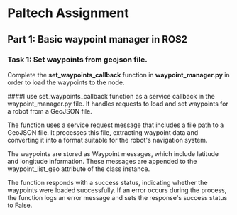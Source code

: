 # Paltech Assignment

## Part 1: Basic waypoint manager in ROS2

### Task 1: Set waypoints from geojson file.
Complete the **set_waypoints_callback** function in **waypoint_manager.py** in order to load the waypoints to the node.

####I use set_waypoints_callback function as a service callback in the waypoint_manager.py file. It handles requests to load and set waypoints for a robot from a GeoJSON file.

The function uses a service request message that includes a file path to a GeoJSON file. It processes this file, extracting waypoint data and converting it into a format suitable for the robot's navigation system.

The waypoints are stored as Waypoint messages, which include latitude and longitude information. These messages are appended to the waypoint_list_geo attribute of the class instance.

The function responds with a success status, indicating whether the waypoints were loaded successfully. If an error occurs during the process, the function logs an error message and sets the response's success status to False.
